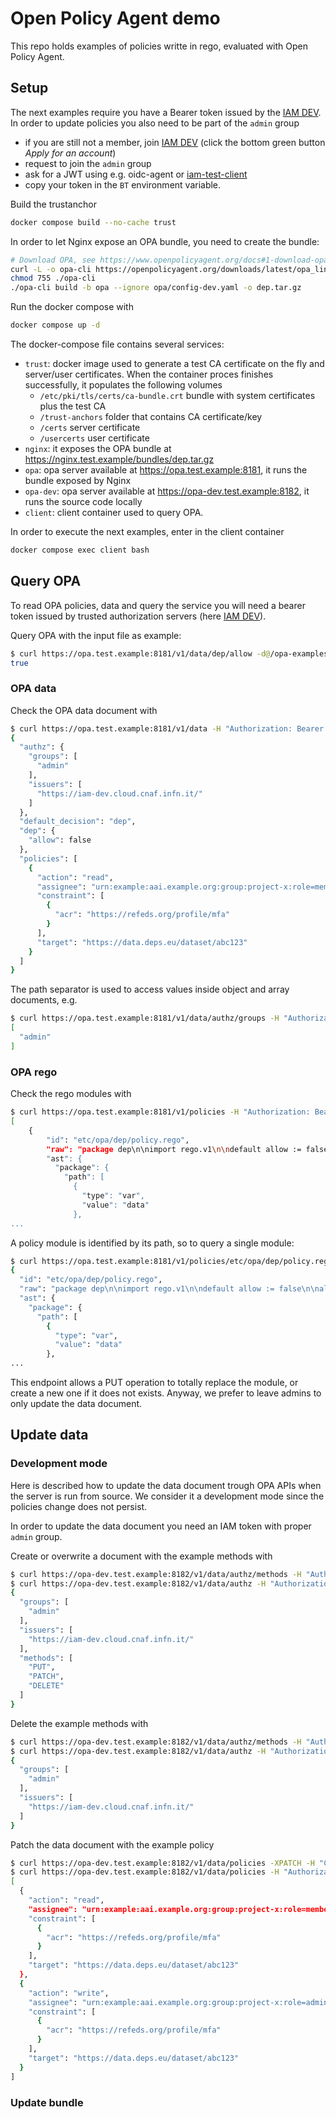 # Open Policy Agent demo

This repo holds examples of policies writte in rego, evaluated with Open Policy Agent.

## Setup

The next examples require you have a Bearer token issued by the [IAM DEV](https://iam-dev.cloud.cnaf.infn.it/). In order to update policies you also need to be part of the `admin` group

* if you are still not a member, join [IAM DEV](https://iam-dev.cloud.cnaf.infn.it/) (click the bottom green button _Apply for an account_)
* request to join the `admin` group
* ask for a JWT using e.g. oidc-agent or [iam-test-client](https://iam-dev.cloud.cnaf.infn.it/iam-test-client)
* copy your token in the `BT` environment variable.

Build the trustanchor

```bash
docker compose build --no-cache trust
```

In order to let Nginx expose an OPA bundle, you need to create the bundle:

```bash
# Download OPA, see https://www.openpolicyagent.org/docs#1-download-opa
curl -L -o opa-cli https://openpolicyagent.org/downloads/latest/opa_linux_amd64
chmod 755 ./opa-cli
./opa-cli build -b opa --ignore opa/config-dev.yaml -o dep.tar.gz
```

Run the docker compose with

```bash
docker compose up -d
```

The docker-compose file contains several services:
* `trust`: docker image used to generate a test CA certificate on the fly and server/user certificates. When the container proces finishes successfully, it populates the following volumes
  * `/etc/pki/tls/certs/ca-bundle.crt` bundle with system certificates plus the test CA
  * `/trust-anchors` folder that contains CA certificate/key
  * `/certs` server certificate
  * `/usercerts` user certificate
* `nginx`: it exposes the OPA bundle at https://nginx.test.example/bundles/dep.tar.gz
* `opa`: opa server available at https://opa.test.example:8181, it runs the bundle exposed by Nginx
* `opa-dev`: opa server available at https://opa-dev.test.example:8182, it runs the source code locally
* `client`: client container used to query OPA.

In order to execute the next examples, enter in the client container

```bash
docker compose exec client bash
```

## Query OPA

To read OPA policies, data and query the service you will need a bearer token issued by trusted authorization servers (here [IAM DEV](https://iam-dev.cloud.cnaf.infn.it/)). 

Query OPA with the input file as example:

```bash
$ curl https://opa.test.example:8181/v1/data/dep/allow -d@/opa-examples/input.json -H "Authorization: Bearer $BT" -s | jq .result
true
```

### OPA data

Check the OPA data document with

```bash
$ curl https://opa.test.example:8181/v1/data -H "Authorization: Bearer $BT" -s | jq .result
{
  "authz": {
    "groups": [
      "admin"
    ],
    "issuers": [
      "https://iam-dev.cloud.cnaf.infn.it/"
    ]
  },
  "default_decision": "dep",
  "dep": {
    "allow": false
  },
  "policies": [
    {
      "action": "read",
      "assignee": "urn:example:aai.example.org:group:project-x:role=member",
      "constraint": [
        {
          "acr": "https://refeds.org/profile/mfa"
        }
      ],
      "target": "https://data.deps.eu/dataset/abc123"
    }
  ]
}
```

The path separator is used to access values inside object and array documents, e.g.

```bash
$ curl https://opa.test.example:8181/v1/data/authz/groups -H "Authorization: Bearer $BT" -s | jq .result
[
  "admin"
]
```

### OPA rego

Check the rego modules with

```bash
$ curl https://opa.test.example:8181/v1/policies -H "Authorization: Bearer $BT" -s | jq .result
[
    {
        "id": "etc/opa/dep/policy.rego",
        "raw": "package dep\n\nimport rego.v1\n\ndefault allow := false\n\nallow if {\n\tsome policy in data.policies\n\tinput.action == policy.action\n\tinput.resource.id == policy.target\n\tsome constraint in policy.constraint\n\tinput.token.acr == constraint.acr\n\tsome entitlement in input.token.entitlements\n\tentitlement == policy.assignee\n}\n",
        "ast": {
          "package": {
            "path": [
              {
                "type": "var",
                "value": "data"
              },
...
```

A policy module is identified by its path, so to query a single module:

```bash
$ curl https://opa.test.example:8181/v1/policies/etc/opa/dep/policy.rego -H "Authorization: Bearer $BT" -s | jq .result
{
  "id": "etc/opa/dep/policy.rego",
  "raw": "package dep\n\nimport rego.v1\n\ndefault allow := false\n\nallow if {\n\tsome policy in data.policies\n\tinput.action == policy.action\n\tinput.resource.id == policy.target\n\tsome constraint in policy.constraint\n\tinput.token.acr == constraint.acr\n\tsome entitlement in input.token.entitlements\n\tentitlement == policy.assignee\n}\n",
  "ast": {
    "package": {
      "path": [
        {
          "type": "var",
          "value": "data"
        },
...
```

This endpoint allows a PUT operation to totally replace the module, or create a new one if it does not exists. Anyway, we prefer to leave admins to only update the data document.

## Update data

### Development mode

Here is described how to update the data document trough OPA APIs when the server is run from source. We consider it a development mode since the policies change does not persist.

In order to update the data document you need an IAM token with proper `admin` group.

Create or overwrite a document with the example methods with

```bash
$ curl https://opa-dev.test.example:8182/v1/data/authz/methods -H "Authorization: Bearer $BT" -d@/opa-examples/methods.json -XPUT
$ curl https://opa-dev.test.example:8182/v1/data/authz -H "Authorization: Bearer $BT" -s | jq .result
{
  "groups": [
    "admin"
  ],
  "issuers": [
    "https://iam-dev.cloud.cnaf.infn.it/"
  ],
  "methods": [
    "PUT",
    "PATCH",
    "DELETE"
  ]
}
```

Delete the example methods with

```bash
$ curl https://opa-dev.test.example:8182/v1/data/authz/methods -H "Authorization: Bearer $BT" -XDELETE
$ curl https://opa-dev.test.example:8182/v1/data/authz -H "Authorization: Bearer $BT" -s | jq .result
{
  "groups": [
    "admin"
  ],
  "issuers": [
    "https://iam-dev.cloud.cnaf.infn.it/"
  ]
}
```

Patch the data document with the example policy

```bash
$ curl https://opa-dev.test.example:8182/v1/data/policies -XPATCH -H "Content-Type: application/json-patch+json" -H "Authorization: Bearer $BT" -d "$(jq -n --slurpfile val /opa-examples/policy.json '[{op: "add", path: "-", value: $val[0]}]')"
$ curl https://opa-dev.test.example:8182/v1/data/policies -H "Authorization: Bearer $BT" -s | jq .result
[
  {
    "action": "read",
    "assignee": "urn:example:aai.example.org:group:project-x:role=member",
    "constraint": [
      {
        "acr": "https://refeds.org/profile/mfa"
      }
    ],
    "target": "https://data.deps.eu/dataset/abc123"
  },
  {
    "action": "write",
    "assignee": "urn:example:aai.example.org:group:project-x:role=admin",
    "constraint": [
      {
        "acr": "https://refeds.org/profile/mfa"
      }
    ],
    "target": "https://data.deps.eu/dataset/abc123"
  }
]
```

### Update bundle